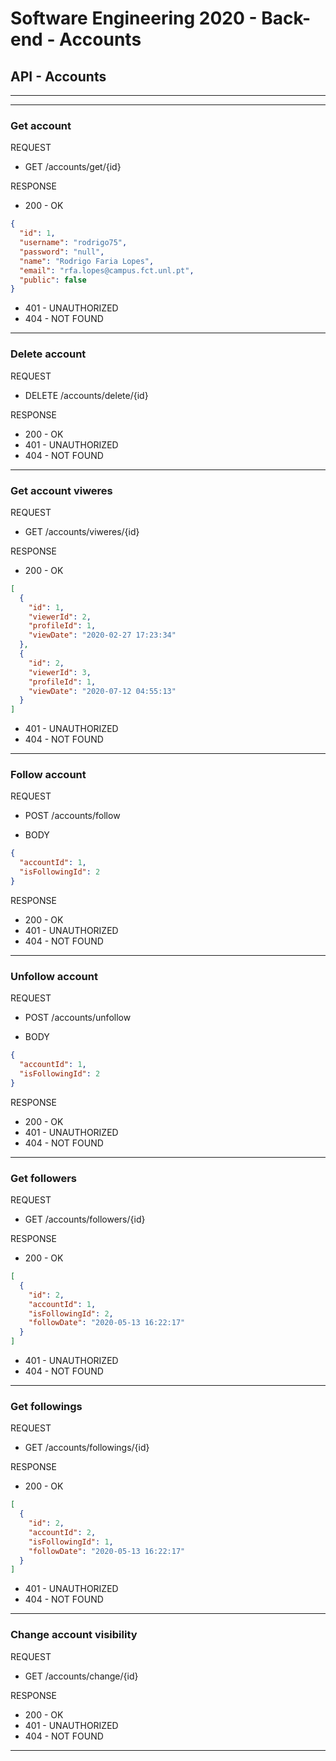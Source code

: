 # Software Engineering 2020 - Back-end - Accounts

## API - Accounts

---

---

### Get account

REQUEST

- GET /accounts/get/{id}

RESPONSE

- 200 - OK

```json
{
  "id": 1,
  "username": "rodrigo75",
  "password": "null",
  "name": "Rodrigo Faria Lopes",
  "email": "rfa.lopes@campus.fct.unl.pt",
  "public": false
}
```
- 401 - UNAUTHORIZED
- 404 - NOT FOUND

---

### Delete account

REQUEST

- DELETE /accounts/delete/{id}

RESPONSE

- 200 - OK
- 401 - UNAUTHORIZED
- 404 - NOT FOUND

---

### Get account viweres

REQUEST

- GET /accounts/viweres/{id}

RESPONSE

- 200 - OK

```json
[
  {
    "id": 1,
    "viewerId": 2,
    "profileId": 1,
    "viewDate": "2020-02-27 17:23:34"
  },
  {
    "id": 2,
    "viewerId": 3,
    "profileId": 1,
    "viewDate": "2020-07-12 04:55:13"
  }
]
```
- 401 - UNAUTHORIZED
- 404 - NOT FOUND

---

### Follow account

REQUEST

- POST /accounts/follow

- BODY

```json
{
  "accountId": 1,
  "isFollowingId": 2
}
```

RESPONSE

- 200 - OK
- 401 - UNAUTHORIZED
- 404 - NOT FOUND

---

### Unfollow account

REQUEST

- POST /accounts/unfollow

- BODY

```json
{
  "accountId": 1,
  "isFollowingId": 2
}
```

RESPONSE

- 200 - OK
- 401 - UNAUTHORIZED
- 404 - NOT FOUND

---

### Get followers

REQUEST

- GET /accounts/followers/{id}

RESPONSE

- 200 - OK

```json
[
  {
    "id": 2,
    "accountId": 1,
    "isFollowingId": 2,
    "followDate": "2020-05-13 16:22:17"
  }
]
```
- 401 - UNAUTHORIZED
- 404 - NOT FOUND

---

### Get followings

REQUEST

- GET /accounts/followings/{id}

RESPONSE

- 200 - OK

```json
[
  {
    "id": 2,
    "accountId": 2,
    "isFollowingId": 1,
    "followDate": "2020-05-13 16:22:17"
  }
]
```
- 401 - UNAUTHORIZED
- 404 - NOT FOUND

---

### Change account visibility

REQUEST

- GET /accounts/change/{id}

RESPONSE

- 200 - OK
- 401 - UNAUTHORIZED
- 404 - NOT FOUND

---
